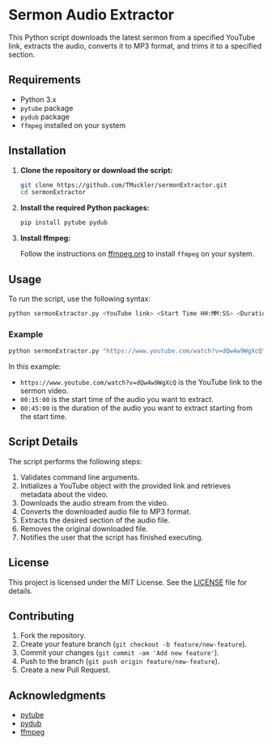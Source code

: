 
# Sermon Audio Extractor

This Python script downloads the latest sermon from a specified YouTube link, extracts the audio, converts it to MP3 format, and trims it to a specified section.

## Requirements

- Python 3.x
- `pytube` package
- `pydub` package
- `ffmpeg` installed on your system

## Installation

1. **Clone the repository or download the script:**

    ```bash
    git clone https://github.com/TMuckler/sermonExtractor.git
    cd sermonExtractor
    ```

2. **Install the required Python packages:**

    ```bash
    pip install pytube pydub
    ```

3. **Install ffmpeg:**

    Follow the instructions on [ffmpeg.org](https://ffmpeg.org/download.html) to install `ffmpeg` on your system.

## Usage

To run the script, use the following syntax:

```bash
python sermonExtractor.py <YouTube link> <Start Time HH:MM:SS> <Duration Time HH:MM:SS>
```

### Example

```bash
python sermonExtractor.py "https://www.youtube.com/watch?v=dQw4w9WgXcQ" 00:15:00 00:45:00
```

In this example:
- `https://www.youtube.com/watch?v=dQw4w9WgXcQ` is the YouTube link to the sermon video.
- `00:15:00` is the start time of the audio you want to extract.
- `00:45:00` is the duration of the audio you want to extract starting from the start time.

## Script Details

The script performs the following steps:

1. Validates command line arguments.
2. Initializes a YouTube object with the provided link and retrieves metadata about the video.
3. Downloads the audio stream from the video.
4. Converts the downloaded audio file to MP3 format.
5. Extracts the desired section of the audio file.
6. Removes the original downloaded file.
7. Notifies the user that the script has finished executing.

## License

This project is licensed under the MIT License. See the [LICENSE](LICENSE) file for details.

## Contributing

1. Fork the repository.
2. Create your feature branch (`git checkout -b feature/new-feature`).
3. Commit your changes (`git commit -am 'Add new feature'`).
4. Push to the branch (`git push origin feature/new-feature`).
5. Create a new Pull Request.

## Acknowledgments

- [pytube](https://pytube.io/)
- [pydub](https://github.com/jiaaro/pydub)
- [ffmpeg](https://ffmpeg.org/)
